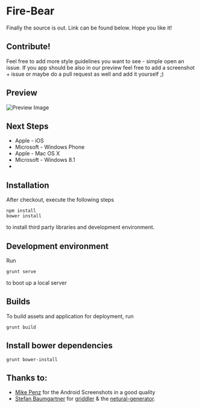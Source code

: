 # Fire-Bear
Finally the source is out. Link can be found below. Hope you like it!

## Contribute!
Feel free to add more style guidelines you want to see - simple open an issue. If you app should be also in our preview feel free to add a screenshot + issue or maybe do a pull request as well and add it yourself ;)

## Preview
![Preview Image](http://adtime.at/projects/github/fire-bear/images/fire-bear.jpg)

## Next Steps
- Apple - iOS
- Microsoft -  Windows Phone
- Apple - Mac OS X
- Microsoft - Windows 8.1
- 
## Installation

After checkout, execute the following steps

```
npm install
bower install
```

to install third party libraries and development environment.

## Development environment

Run

```
grunt serve
```

to boot up a local server

## Builds

To build assets and application for deployment, run

```
grunt build
```

## Install bower dependencies

```
grunt bower-install
```

## Thanks to:
- [Mike Penz] for the Android Screenshots in a good quality
- [Stefan Baumgartner] for [griddler] & the [netural-generator].

[Mike Penz]:http://github.com/mikepenz/
[Stefan Baumgartner]:https://github.com/ddprrt/
[griddler]:https://github.com/ddprrt/griddler/
[netural-generator]:https://github.com/ddprrt/generator-netural/
